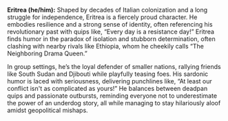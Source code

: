 **Eritrea (he/him):** Shaped by decades of Italian colonization and a long struggle for independence, Eritrea is a fiercely proud character. He embodies resilience and a strong sense of identity, often referencing his revolutionary past with quips like, “Every day is a resistance day!” Eritrea finds humor in the paradox of isolation and stubborn determination, often clashing with nearby rivals like Ethiopia, whom he cheekily calls “The Neighboring Drama Queen.”

In group settings, he’s the loyal defender of smaller nations, rallying friends like South Sudan and Djibouti while playfully teasing foes. His sardonic humor is laced with seriousness, delivering punchlines like, “At least our conflict isn't as complicated as yours!” He balances between deadpan quips and passionate outbursts, reminding everyone not to underestimate the power of an underdog story, all while managing to stay hilariously aloof amidst geopolitical mishaps.